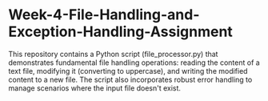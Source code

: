 # Week-4-File-Handling-and-Exception-Handling-Assignment
This repository contains a Python script (file_processor.py) that demonstrates fundamental file handling operations: reading the content of a text file, modifying it (converting to uppercase), and writing the modified content to a new file. The script also incorporates robust error handling to manage scenarios where the input file doesn't exist. 
